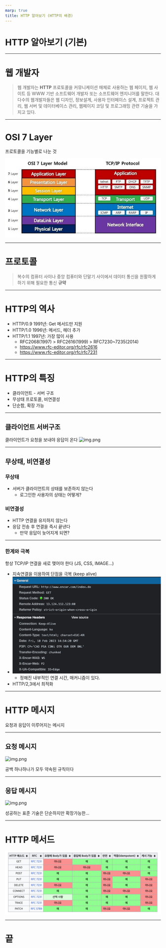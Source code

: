 ```yaml
---
marp: true
title: HTTP 알아보기 (HTTP의 배경)
---
```


# HTTP 알아보기 (기본)

---

# 웹 개발자

> 웹 개발자는 **HTTP** 프로토콜을 커뮤니케이션 매체로 사용하는 웹 페이지, 웹 사이트 등 WWW 기반 소프트웨어 개발자 또는 소프트웨어 엔지니어를 말한다. 대다수의 웹개발자들은 웹 디자인, 정보설계, 사용자 인터페이스 설계, 프로젝트 관리, 웹 서버 및 데이터베이스 관리, 웹페이지 코딩 및 프로그래밍 관련 기술을 가지고 있다.

---

# OSI 7 Layer

프로토콜을 기능별로 나눈 것

![img.png](images/osi7layer.png)

---

# 프로토콜

> 복수의 컴퓨터 사이나 중앙 컴퓨터와 단말기 사이에서 데이터 통신을 원활하게 하기 위해 필요한 통신 **규약**

---

# HTTP의 역사

- HTTP/0.9 1991년: Get 메서드만 지원
- HTTP/1.0 1996년: 메서드, 헤더 추가
- HTTP/1.1 1997년: 가장 많이 사용
  - RFC2068(1997) > RFC2616(1999) > RFC7230~7235(2014)
  - https://www.rfc-editor.org/rfc/rfc2616
  - https://www.rfc-editor.org/rfc/rfc7231

---

# HTTP의 특징

- 클라이언트 - 서버 구조
- 무상태 프로토콜, 비연결성
- 단순함, 확장 가능

---

## 클라이언트 서버구조

클라이언트가 요청을 보내야 응답이 온다
![img.png](https://miro.medium.com/max/720/1*GwB-MdlAdURidqOOs4hi-g.webp)

---

## 무상태, 비연결성

### 무상태
- 서버가 클라이언트의 상태를 보존하지 않는다
  - 로그인한 사용자의 상태는 어떻게?

### 비연결성
- HTTP 연결을 유지하지 않는다
- 응답 전송 후 연결을 즉시 끝낸다
  - 만약 응답이 늦어지게 되면?

---

### 한계와 극복
항상 TCP/IP 연결을 새로 맺어야 한다 (JS, CSS, IMAGE...)
- 지속연결을 이용하여 단점을 극복 (keep alive)
- ![img.png](./images/http-network.png)
  - 정해진 내부적인 연결 시간, 매커니즘이 있다.
- HTTP/2,3에서 최적화

---

# HTTP 메시지

요청과 응답이 이루어지는 메시지

---

## 요청 메시지
![img.png](https://img1.daumcdn.net/thumb/R1280x0/?scode=mtistory2&fname=https%3A%2F%2Fblog.kakaocdn.net%2Fdn%2FbUk1MH%2FbtqD9Nwa5bh%2FNDK8mt53eo7gqIcJlTSqI1%2Fimg.png)

공백 하나하나가 모두 약속된 규칙이다

---

## 응답 메시지
![img.png](https://velog.velcdn.com/post-images%2Frosewwross%2F6fc65770-4b39-11ea-abce-67c155f8f58a%2Fimage.png)

성공하는 표준 기술은 단순하지만 확장가능한...

---

# HTTP 메서드

![img_1.png](./images/http-method.png)

---

# 끝

